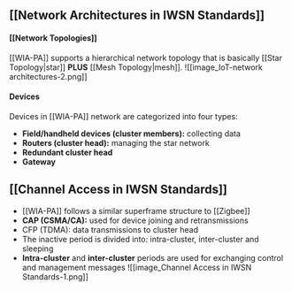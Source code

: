 


## [[Network Architectures in IWSN Standards]]
#### [[Network Topologies]]
[[WIA-PA]] supports a hierarchical network topology that is basically [[Star Topology|star]] **PLUS** [[Mesh Topology|mesh]].
![[image_IoT-network architectures-2.png]]
#### Devices
Devices in [[WIA-PA]] network are categorized into four types:
- **Field/handheld devices (cluster members):** collecting data
- **Routers (cluster head):** managing the star network
- **Redundant cluster head**
- **Gateway**

## [[Channel Access in IWSN Standards]]
- [[WIA-PA]] follows a similar superframe structure to [[Zigbee]]
- **CAP (CSMA/CA):** used for device joining and retransmissions
- CFP (TDMA): data transmissions to cluster head
- The inactive period is divided into: intra-cluster, inter-cluster and sleeping
- **Intra-cluster** and **inter-cluster** periods are used for exchanging control and management messages
![[image_Channel Access in IWSN Standards-1.png]]